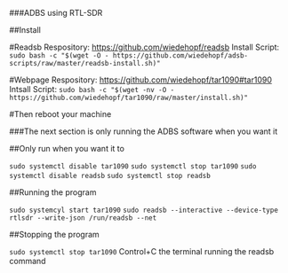 ###ADBS using RTL-SDR

##Install

#Readsb
Respository: https://github.com/wiedehopf/readsb
Install Script: `sudo bash -c "$(wget -O - https://github.com/wiedehopf/adsb-scripts/raw/master/readsb-install.sh)"`

#Webpage
Respository: https://github.com/wiedehopf/tar1090#tar1090
Intsall Script: `sudo bash -c "$(wget -nv -O - https://github.com/wiedehopf/tar1090/raw/master/install.sh)"`

#Then reboot your machine


###The next section is only running the ADBS software when you want it

##Only run when you want it to

`sudo systemctl disable tar1090`
`sudo systemctl stop tar1090`
`sudo systemctl disable readsb`
`sudo systemctl stop readsb`

##Running the program 

`sudo systemcyl start tar1090`
`sudo readsb --interactive --device-type rtlsdr --write-json /run/readsb --net`

##Stopping the program

`sudo systemctl stop tar1090`
Control+C the terminal running the readsb command